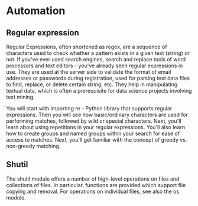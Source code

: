 # Automation

## Regular expression

Regular Expressions, often shortened as regex, are a sequence of characters used to check whether a pattern exists in a given text (string) or not. If you've ever used search engines, search and replace tools of word processors and text editors - you've already seen regular expressions in use. They are used at the server side to validate the format of email addresses or passwords during registration, used for parsing text data files to find, replace, or delete certain string, etc. They help in manipulating textual data, which is often a prerequisite for data science projects involving text mining.

You will start with importing re - Python library that supports regular expressions. Then you will see how basic/ordinary characters are used for performing matches, followed by wild or special characters. Next, you'll learn about using repetitions in your regular expressions. You'll also learn how to create groups and named groups within your search for ease of access to matches. Next, you'll get familiar with the concept of greedy vs. non-greedy matching.

## Shutil

The shutil module offers a number of high-level operations on files and collections of files. In particular, functions are provided which support file copying and removal. For operations on individual files, see also the os module.

